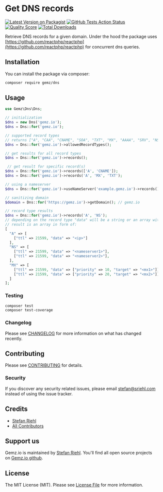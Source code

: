 # Get DNS records

[![Latest Version on Packagist](https://img.shields.io/packagist/v/gemz/dns.svg?style=flat-square)](https://packagist.org/packages/gemz/dns)
[![GitHub Tests Action Status](https://img.shields.io/github/workflow/status/gemzio/dns/run-tests?label=tests)](https://github.com/gemzio/dns/actions?query=workflow%3Arun-tests+branch%3Amaster)
[![Quality Score](https://img.shields.io/scrutinizer/g/gemzio/dns.svg?style=flat-square)](https://scrutinizer-ci.com/g/gemzio/dns)
[![Total Downloads](https://img.shields.io/packagist/dt/gemz/dns.svg?style=flat-square)](https://packagist.org/packages/gemz/dns)

Retrieve DNS records for a given domain. Under the hood the package uses [https://github.com/reactphp/reactphp](https://github.com/reactphp/reactphp) 
for concurrent dns queries. 

## Installation

You can install the package via composer:

```bash
composer require gemz/dns
```

## Usage

```php
use Gemz\Dns\Dns;

// initialization
$dns = new Dns('gemz.io');
$dns = Dns::for('gemz.io');

// supported record types
// returns ["A", "CAA", "CNAME", "SOA", "TXT", "MX", "AAAA", "SRV", "NS", "PTR", "SSHFP"]
$dns = Dns::for('gemz.io')->allowedRecordTypes();

// get results for all record types
$dns = Dns::for('gemz.io')->records();

 // get result for specific record(s)
$dns = Dns::for('gemz.io')->records(['A', 'CNAME']);
$dns = Dns::for('gemz.io')->records('A', 'MX', 'TXT');

// using a nameserver
$dns = Dns::for('gemz.io')->useNameServer('example.gemz.io')->records();

// sanitizing domain
$domain = Dns::for('https://gemz.io')->getDomain(); // gemz.io

// record type results
$dns = Dns::for('gemz.io')->records('A', 'NS');
// depending on the record type "data" will be a string or an array with different keys
// result is an array in form of:
[
  "A" => [
    ["ttl" => 21599, "data" => "<ip>"]
  ],
  "NS" => [
    ["ttl" => 21599, "data" => "<nameserver1>"],
    ["ttl" => 21599, "data" => "<nameserver2>"],
  ],
  "MX" => [
    ["ttl" => 21599, "data" => ["priority" => 10, "target" => "<mx1>"]],
    ["ttl" => 21599, "data" => ["priority" => 20, "target" => "<mx2>"]],
  ]
];
```

### Testing

``` bash
composer test
composer test-coverage
```

### Changelog

Please see [CHANGELOG](CHANGELOG.md) for more information on what has changed recently.

## Contributing

Please see [CONTRIBUTING](CONTRIBUTING.md) for details.

### Security

If you discover any security related issues, please email stefan@sriehl.com instead of using the issue tracker.

## Credits

- [Stefan Riehl](https://github.com/stefanriehl)
- [All Contributors](../../contributors)

## Support us

Gemz.io is maintained by [Stefan Riehl](https://github.com/stefanriehl). You'll find all open source
projects on [Gemz.io github](https://github.com/gemzio).

## License

The MIT License (MIT). Please see [License File](LICENSE.md) for more information.

